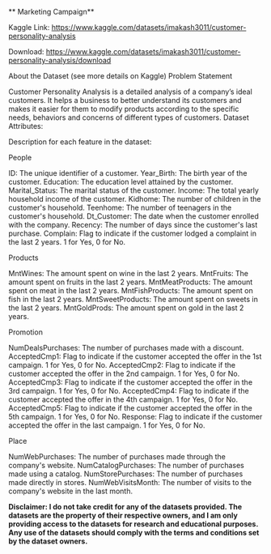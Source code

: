 ** Marketing Campaign**

Kaggle Link: https://www.kaggle.com/datasets/imakash3011/customer-personality-analysis

Download: https://www.kaggle.com/datasets/imakash3011/customer-personality-analysis/download

About the Dataset (see more details on Kaggle)
Problem Statement

Customer Personality Analysis is a detailed analysis of a company’s ideal customers. It helps a business to better understand its customers and makes it easier for them to modify products according to the specific needs, behaviors and concerns of different types of customers.
Dataset Attributes:

Description for each feature in the dataset:

People

ID: The unique identifier of a customer.
Year_Birth: The birth year of the customer.
Education: The education level attained by the customer.
Marital_Status: The marital status of the customer.
Income: The total yearly household income of the customer.
Kidhome: The number of children in the customer's household.
Teenhome: The number of teenagers in the customer's household.
Dt_Customer: The date when the customer enrolled with the company.
Recency: The number of days since the customer's last purchase.
Complain: Flag to indicate if the customer lodged a complaint in the last 2 years. 1 for Yes, 0 for No.

Products

MntWines: The amount spent on wine in the last 2 years.
MntFruits: The amount spent on fruits in the last 2 years.
MntMeatProducts: The amount spent on meat in the last 2 years.
MntFishProducts: The amount spent on fish in the last 2 years.
MntSweetProducts: The amount spent on sweets in the last 2 years.
MntGoldProds: The amount spent on gold in the last 2 years.

Promotion

NumDealsPurchases: The number of purchases made with a discount.
AcceptedCmp1: Flag to indicate if the customer accepted the offer in the 1st campaign. 1 for Yes, 0 for No.
AcceptedCmp2: Flag to indicate if the customer accepted the offer in the 2nd campaign. 1 for Yes, 0 for No.
AcceptedCmp3: Flag to indicate if the customer accepted the offer in the 3rd campaign. 1 for Yes, 0 for No.
AcceptedCmp4: Flag to indicate if the customer accepted the offer in the 4th campaign. 1 for Yes, 0 for No.
AcceptedCmp5: Flag to indicate if the customer accepted the offer in the 5th campaign. 1 for Yes, 0 for No.
Response: Flag to indicate if the customer accepted the offer in the last campaign. 1 for Yes, 0 for No.

Place

NumWebPurchases: The number of purchases made through the company's website.
NumCatalogPurchases: The number of purchases made using a catalog.
NumStorePurchases: The number of purchases made directly in stores.
NumWebVisitsMonth: The number of visits to the company's website in the last month.

**Disclaimer: I do not take credit for any of the datasets provided. The datasets are the property of their respective owners, and I am only providing access to the datasets for research and educational purposes. Any use of the datasets should comply with the terms and conditions set by the dataset owners.**
